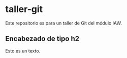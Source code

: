 # taller-git

Este repositorio es para un taller de Git del módulo IAW.


## Encabezado de tipo h2

Esto es un texto.